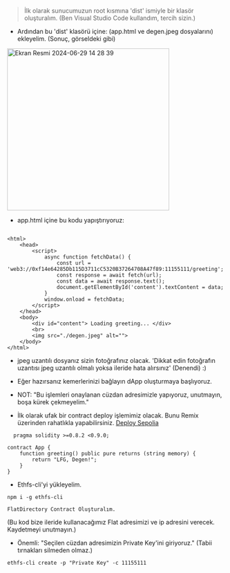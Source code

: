 > İlk olarak sunucumuzun root kısmına 'dist' ismiyle bir klasör oluşturalım. (Ben Visual Studio Code kullandım, tercih sizin.)



- Ardından bu 'dist' klasörü içine: (app.html ve degen.jpeg dosyalarını) ekleyelim. (Sonuç, görseldeki gibi)



<img width="375" alt="Ekran Resmi 2024-06-29 14 28 39" src="https://github.com/kaplanbitcoin1/EthStorage-dApp-Tasks/assets/98455323/ceabe228-0b2a-4a24-9e59-7ecdf968d367">



- app.html içine bu kodu yapıştırıyoruz:






```shell

<html>
    <head>
        <script>
            async function fetchData() {
                const url = 'web3://0xf14e64285Db115D3711cC5320B37264708A47f89:11155111/greeting';
                const response = await fetch(url);
                const data = await response.text();
                document.getElementById('content').textContent = data;
            }
            window.onload = fetchData;
        </script>
    </head>
    <body>
        <div id="content"> Loading greeting... </div>
        <br>
        <img src="./degen.jpeg" alt="">
    </body>
</html>

```


- jpeg uzantılı dosyanız sizin fotoğrafınız olacak. 'Dikkat edin fotoğrafın uzantısı jpeg uzantılı olmalı yoksa ileride hata alırsınız' (Denendi) :)


- Eğer hazırsanız kemerlerinizi bağlayın dApp oluşturmaya başlıyoruz.
- NOT: "Bu işlemleri onaylanan cüzdan adresimizle yapıyoruz, unutmayın, boşa kürek çekmeyelim."


- İlk olarak ufak bir contract deploy işlemimiz olacak. Bunu Remix üzerinden rahatlıkla yapabilirsiniz. [Deploy Sepolia](https://remix.ethereum.org/)

  
```shell
  pragma solidity >=0.8.2 <0.9.0;

contract App {
    function greeting() public pure returns (string memory) {
        return "LFG, Degen!";
    }
}
```

- Ethfs-cli'yi yükleyelim.

```shell
npm i -g ethfs-cli
```

```console
FlatDirectory Contract Oluşturalım.
```

(Bu kod bize ileride kullanacağımız Flat adresimizi ve ip adresini verecek. Kaydetmeyi unutmayın.)
  
- Önemli: "Seçilen cüzdan adresimizin Private Key'ini giriyoruz." (Tabii tırnakları silmeden olmaz.)


```console
ethfs-cli create -p "Private Key" -c 11155111
```

